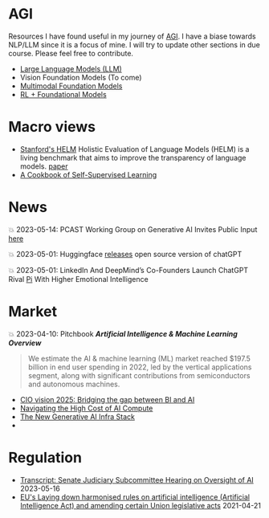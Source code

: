 # AGI

Resources I have found useful in my journey of [AGI](https://knowyourmeme.com/memes/shoggoth-with-smiley-face-artificial-intelligence). I have a biase towards NLP/LLM since it is a focus of mine. I will try to update other sections in due course. Please feel free to contribute. 


* [Large Language Models (LLM)](llm/README.md)
* Vision Foundation Models (To come)
* [Multimodal Foundation Models](mmodal/README.md)
* [RL + Foundational Models](planning/README.md)

# Macro views

* [Stanford's HELM](https://crfm.stanford.edu/helm/latest/) Holistic Evaluation of Language Models (HELM) is a living benchmark that aims to improve the transparency of language models. [paper](https://arxiv.org/pdf/2211.09110.pdf)
* [A Cookbook of Self-Supervised Learning](https://arxiv.org/pdf/2304.12210.pdf)

# News
<g-emoji class="g-emoji" alias="boom" fallback-src="https://github.githubassets.com/images/icons/emoji/unicode/1f4a5.png">💥</g-emoji> 2023-05-14:  PCAST Working Group on Generative AI Invites Public Input [here](https://terrytao.wordpress.com/2023/05/13/pcast-working-group-on-generative-ai-invites-public-input/)

<g-emoji class="g-emoji" alias="boom" fallback-src="https://github.githubassets.com/images/icons/emoji/unicode/1f4a5.png">💥</g-emoji> 2023-05-01:  Huggingface [releases](https://huggingface.co/chat/) open source version of chatGPT 

<g-emoji class="g-emoji" alias="boom" fallback-src="https://github.githubassets.com/images/icons/emoji/unicode/1f4a5.png">💥</g-emoji> 2023-05-01:  LinkedIn And DeepMind’s Co-Founders Launch ChatGPT Rival [Pi](https://heypi.com/talk) With Higher Emotional Intelligence 

# Market

<g-emoji class="g-emoji" alias="boom" fallback-src="https://github.githubassets.com/images/icons/emoji/unicode/1f4a5.png">💥</g-emoji> 2023-04-10: Pitchbook __*Artificial Intelligence & Machine Learning Overview*__

> We estimate the AI & machine learning (ML) market reached $197.5 billion in end user spending
> in 2022, led by the vertical applications segment, along with significant contributions from
> semiconductors and autonomous machines. 

* [CIO vision 2025: Bridging the gap between BI and AI](https://www.databricks.com/wp-content/uploads/2022/09/CIO-Vision-2025-final.pdf)
* [Navigating the High Cost of AI Compute](https://a16z.com/2023/04/27/navigating-the-high-cost-of-ai-compute/)
* [The New Generative AI Infra Stack](https://medium.com/cowboy-ventures/the-new-infra-stack-for-generative-ai-9db8f294dc3f)
* 
# Regulation 
* [Transcript: Senate Judiciary Subcommittee Hearing on Oversight of AI](https://techpolicy.press/transcript-senate-judiciary-subcommittee-hearing-on-oversight-of-ai/) 2023-05-16
* [EU's Laying down harmonised rules on artificial intelligence (Artificial Intelligence Act) and amending certain Union legislative acts](https://eur-lex.europa.eu/legal-content/EN/TXT/?uri=celex%3A52021PC0206&mc_cid=c8c129ac99&mc_eid=7ef15c76ca) 2021-04-21

